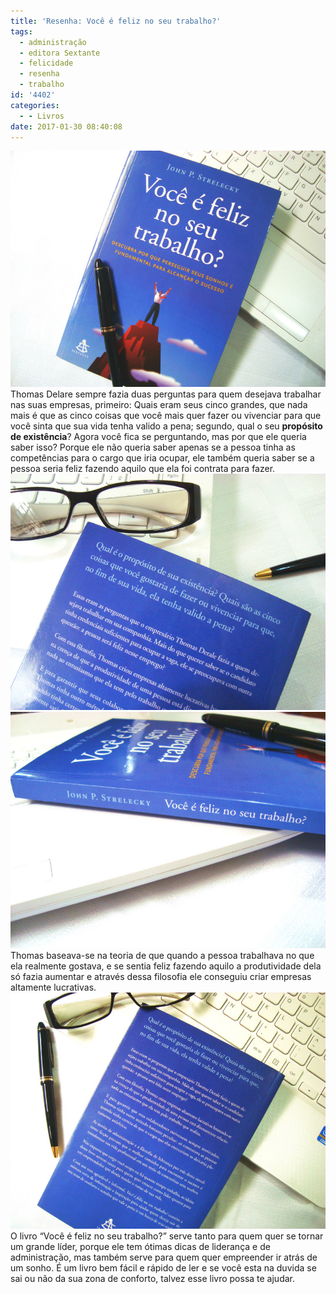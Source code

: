 ```yaml
---
title: 'Resenha: Você é feliz no seu trabalho?'
tags:
  - administração
  - editora Sextante
  - felicidade
  - resenha
  - trabalho
id: '4402'
categories:
  - - Livros
date: 2017-01-30 08:40:08
---
```


![livro - você é feliz no seu trabalho - resenha](/wp-content/uploads/2016/12/capa-você-é-feliz-no-seu-trabalho.jpg) Thomas Delare sempre fazia duas perguntas para quem desejava trabalhar nas suas empresas, primeiro: Quais eram seus cinco grandes, que nada mais é que as cinco coisas que você mais quer fazer ou vivenciar para que você sinta que sua vida tenha valido a pena; segundo, qual o seu **propósito de existência**? Agora você fica se perguntando, mas por que ele queria saber isso? Porque ele não queria saber apenas se a pessoa tinha as competências para o cargo que iria ocupar, ele também queria saber se a pessoa seria feliz fazendo aquilo que ela foi contrata para fazer. ![resenha - você é feliz no seu trabalho?](/wp-content/uploads/2016/12/resenha-do-livro-você-é-feliz-no-seu-trabalho.jpg) ![resumo - você é feliz no seu trabalho ?](/wp-content/uploads/2016/12/lombada-livro-você-é-feliz-no-seu-trabalho.jpg) Thomas baseava-se na teoria de que quando a pessoa trabalhava no que ela realmente gostava, e se sentia feliz fazendo aquilo a produtividade dela só fazia aumentar e através dessa filosofia ele conseguiu criar empresas altamente lucrativas. ![resenha do livro : você é feliz no seu trabalho](/wp-content/uploads/2016/12/contra-capa-livro-você-é-feliz-no-seu-trabalho.jpg) O livro “Você é feliz no seu trabalho?” serve tanto para quem quer se tornar um grande líder, porque ele tem ótimas dicas de liderança e de administração, mas também serve para quem quer empreender ir atrás de um sonho. É um livro bem fácil e rápido de ler e se você esta na duvida se sai ou não da sua zona de conforto, talvez esse livro possa te ajudar.
